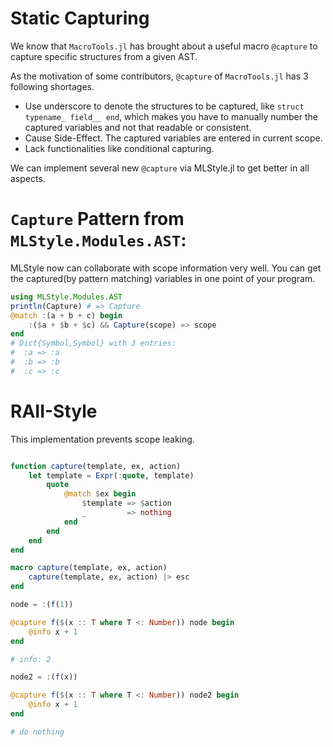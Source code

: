 
<a id='Static-Capturing-1'></a>

# Static Capturing


We know that `MacroTools.jl` has brought about a useful macro `@capture` to capture specific structures from a given AST.


As the motivation of some contributors, `@capture` of `MacroTools.jl` has 3 following shortages.


  * Use underscore to denote the structures to be captured, like `struct typename_ field__ end`, which makes you have to manually number the captured variables and not that readable or consistent.
  * Cause Side-Effect. The captured variables are entered in current scope.
  * Lack functionalities like conditional capturing.


We can implement several new `@capture` via MLStyle.jl to get better in all aspects.


<a id='Capture-Pattern-from-MLStyle.Modules.AST:-1'></a>

# `Capture` Pattern from `MLStyle.Modules.AST`:


MLStyle now can collaborate with scope information very well. You can get the captured(by pattern matching) variables in one point of your program.


```julia
using MLStyle.Modules.AST
println(Capture) # => Capture
@match :(a + b + c) begin
    :($a + $b + $c) && Capture(scope) => scope
end
# Dict{Symbol,Symbol} with 3 entries:
#  :a => :a
#  :b => :b
#  :c => :c
```


<a id='RAII-Style-1'></a>

# RAII-Style


This implementation prevents scope leaking.


```julia

function capture(template, ex, action)
    let template = Expr(:quote, template)
        quote
            @match $ex begin 
                $template => $action
                _         => nothing
            end
        end 
    end
end

macro capture(template, ex, action)
    capture(template, ex, action) |> esc
end

node = :(f(1))

@capture f($(x :: T where T <: Number)) node begin
    @info x + 1
end

# info: 2

node2 = :(f(x))

@capture f($(x :: T where T <: Number)) node2 begin
    @info x + 1
end

# do nothing
```


